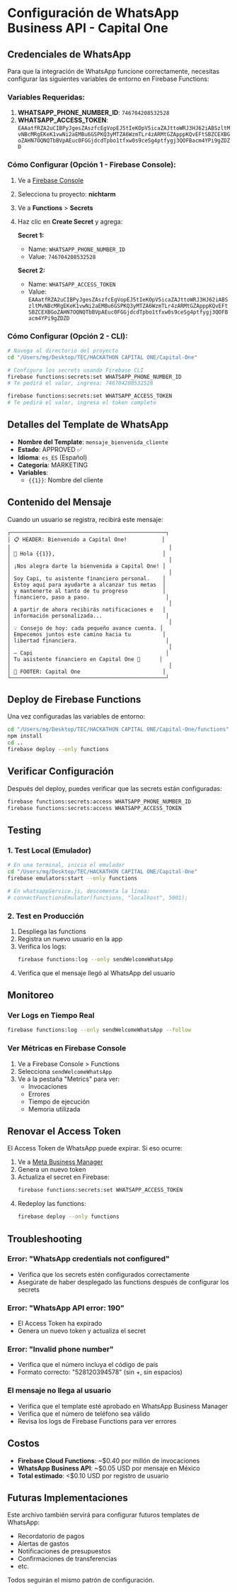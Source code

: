 # Configuración de WhatsApp Business API - Capital One

## Credenciales de WhatsApp

Para que la integración de WhatsApp funcione correctamente, necesitas configurar las siguientes variables de entorno en Firebase Functions:

### Variables Requeridas:

1. **WHATSAPP_PHONE_NUMBER_ID**: `746704208532528`
2. **WHATSAPP_ACCESS_TOKEN**: `EAAatfRZA2uCIBPyJgesZAszfcEgVopEJ5tIeKOpV5icaZAJttoWRJ3HJ62iABSzltMvNBcMRgEKeK1vwNi2aEMBu6GSPKQ3yMTZA6WzmTLr4zARMtGZApppKQvEFtSBZCEXBGoZAHN7OQNQTbBVpAEuc0FGGjdcdTpbo1tfxw0s9ceSg4ptfygj3QOFBacm4YPi9gZDZD`

### Cómo Configurar (Opción 1 - Firebase Console):

1. Ve a [Firebase Console](https://console.firebase.google.com/)
2. Selecciona tu proyecto: **nichtarm**
3. Ve a **Functions** > **Secrets**
4. Haz clic en **Create Secret** y agrega:

   **Secret 1:**
   - Name: `WHATSAPP_PHONE_NUMBER_ID`
   - Value: `746704208532528`

   **Secret 2:**
   - Name: `WHATSAPP_ACCESS_TOKEN`
   - Value: `EAAatfRZA2uCIBPyJgesZAszfcEgVopEJ5tIeKOpV5icaZAJttoWRJ3HJ62iABSzltMvNBcMRgEKeK1vwNi2aEMBu6GSPKQ3yMTZA6WzmTLr4zARMtGZApppKQvEFtSBZCEXBGoZAHN7OQNQTbBVpAEuc0FGGjdcdTpbo1tfxw0s9ceSg4ptfygj3QOFBacm4YPi9gZDZD`

### Cómo Configurar (Opción 2 - CLI):

```bash
# Navega al directorio del proyecto
cd "/Users/mg/Desktop/TEC/HACKATHON CAPITAL ONE/Capital-One"

# Configura los secrets usando Firebase CLI
firebase functions:secrets:set WHATSAPP_PHONE_NUMBER_ID
# Te pedirá el valor, ingresa: 746704208532528

firebase functions:secrets:set WHATSAPP_ACCESS_TOKEN
# Te pedirá el valor, ingresa el token completo
```

## Detalles del Template de WhatsApp

- **Nombre del Template**: `mensaje_bienvenida_cliente`
- **Estado**: APPROVED ✅
- **Idioma**: `es_ES` (Español)
- **Categoría**: MARKETING
- **Variables**:
  - `{{1}}`: Nombre del cliente

## Contenido del Mensaje

Cuando un usuario se registra, recibirá este mensaje:

```
┌─────────────────────────────────────────────────┐
│ 📋 HEADER: Bienvenido a Capital One!           │
│                                                  │
│ 👋 Hola {{1}},                                  │
│                                                  │
│ ¡Nos alegra darte la bienvenida a Capital One! │
│                                                  │
│ Soy Capi, tu asistente financiero personal.    │
│ Estoy aquí para ayudarte a alcanzar tus metas  │
│ y mantenerte al tanto de tu progreso           │
│ financiero, paso a paso.                        │
│                                                  │
│ A partir de ahora recibirás notificaciones e   │
│ información personalizada...                    │
│                                                  │
│ 💡 Consejo de hoy: cada pequeño avance cuenta. │
│ Empecemos juntos este camino hacia tu          │
│ libertad financiera.                            │
│                                                  │
│ — Capi                                          │
│ Tu asistente financiero en Capital One 💼      │
│                                                  │
│ 📝 FOOTER: Capital One                          │
└─────────────────────────────────────────────────┘
```

## Deploy de Firebase Functions

Una vez configuradas las variables de entorno:

```bash
cd "/Users/mg/Desktop/TEC/HACKATHON CAPITAL ONE/Capital-One/functions"
npm install
cd ..
firebase deploy --only functions
```

## Verificar Configuración

Después del deploy, puedes verificar que las secrets están configuradas:

```bash
firebase functions:secrets:access WHATSAPP_PHONE_NUMBER_ID
firebase functions:secrets:access WHATSAPP_ACCESS_TOKEN
```

## Testing

### 1. Test Local (Emulador)

```bash
# En una terminal, inicia el emulador
cd "/Users/mg/Desktop/TEC/HACKATHON CAPITAL ONE/Capital-One"
firebase emulators:start --only functions

# En whatsappService.js, descomenta la línea:
# connectFunctionsEmulator(functions, "localhost", 5001);
```

### 2. Test en Producción

1. Despliega las functions
2. Registra un nuevo usuario en la app
3. Verifica los logs:
   ```bash
   firebase functions:log --only sendWelcomeWhatsApp
   ```
4. Verifica que el mensaje llegó al WhatsApp del usuario

## Monitoreo

### Ver Logs en Tiempo Real

```bash
firebase functions:log --only sendWelcomeWhatsApp --follow
```

### Ver Métricas en Firebase Console

1. Ve a Firebase Console > Functions
2. Selecciona `sendWelcomeWhatsApp`
3. Ve a la pestaña "Metrics" para ver:
   - Invocaciones
   - Errores
   - Tiempo de ejecución
   - Memoria utilizada

## Renovar el Access Token

El Access Token de WhatsApp puede expirar. Si eso ocurre:

1. Ve a [Meta Business Manager](https://business.facebook.com/)
2. Genera un nuevo token
3. Actualiza el secret en Firebase:
   ```bash
   firebase functions:secrets:set WHATSAPP_ACCESS_TOKEN
   ```
4. Redeploy las functions:
   ```bash
   firebase deploy --only functions
   ```

## Troubleshooting

### Error: "WhatsApp credentials not configured"

- Verifica que los secrets estén configurados correctamente
- Asegúrate de haber desplegado las functions después de configurar los secrets

### Error: "WhatsApp API error: 190"

- El Access Token ha expirado
- Genera un nuevo token y actualiza el secret

### Error: "Invalid phone number"

- Verifica que el número incluya el código de país
- Formato correcto: "528120394578" (sin +, sin espacios)

### El mensaje no llega al usuario

- Verifica que el template esté aprobado en WhatsApp Business Manager
- Verifica que el número de teléfono sea válido
- Revisa los logs de Firebase Functions para ver errores

## Costos

- **Firebase Cloud Functions**: ~$0.40 por millón de invocaciones
- **WhatsApp Business API**: ~$0.05 USD por mensaje en México
- **Total estimado**: <$0.10 USD por registro de usuario

## Futuras Implementaciones

Este archivo también servirá para configurar futuros templates de WhatsApp:

- Recordatorio de pagos
- Alertas de gastos
- Notificaciones de presupuestos
- Confirmaciones de transferencias
- etc.

Todos seguirán el mismo patrón de configuración.

